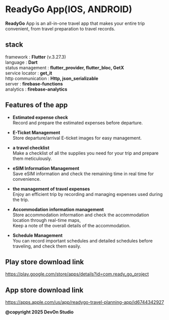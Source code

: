 # ReadyGo App(IOS, ANDROID)

**ReadyGo** App is an all-in-one travel app that makes your entire trip convenient, 
from travel preparation to travel records.

## stack
framework : **Flutter** (v.3.27.3)  
language : **Dart**  
status management : **flutter_provider, flutter_bloc, GetX**  
service locator : **get_it**  
http communication : **Http, json_serializable**  
server : **firebase-functions**  
analytics : **firebase-analytics**

## Features of the app

- **Estimated expense check**  
Record and prepare the estimated expenses before departure.

- **E-Ticket Management**  
Store departure/arrival E-ticket images for easy management.

-  **a travel checklist**  
Make a checklist of all the supplies you need for your trip and prepare them meticulously.

- **eSIM Information Management**  
Save eSIM information and check the remaining time in real time for convenience.

- **the management of travel expenses**  
Enjoy an efficient trip by recording and managing expenses used during the trip.

- **Accommodation information management**  
Store accommodation information and check the accommodation location through real-time maps,  
Keep a note of the overall details of the accommodation.

- **Schedule Management**  
You can record important schedules and detailed schedules before traveling, and check them easily.

## Play store download link
https://play.google.com/store/apps/details?id=com.ready_go_project

## App store download link
https://apps.apple.com/us/app/readygo-travel-planning-app/id6744342927

<b>@copyright 2025 DevOn Studio<b>
